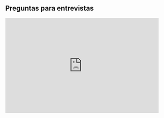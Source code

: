 
## Preguntas para entrevistas

<iframe src="https://docs.google.com/presentation/d/e/2PACX-1vTsadZ53UF9jaCdBq92gTT1uxrfr_hoEaIKMEJ8kKPqlCzF4AuTz3cgZn4JCEKJbeItvh0T0lu9Plad/embed?start=false&loop=false&delayms=60000" frameborder="0" width="480" height="299" allowfullscreen="true" mozallowfullscreen="true" webkitallowfullscreen="true"></iframe>
